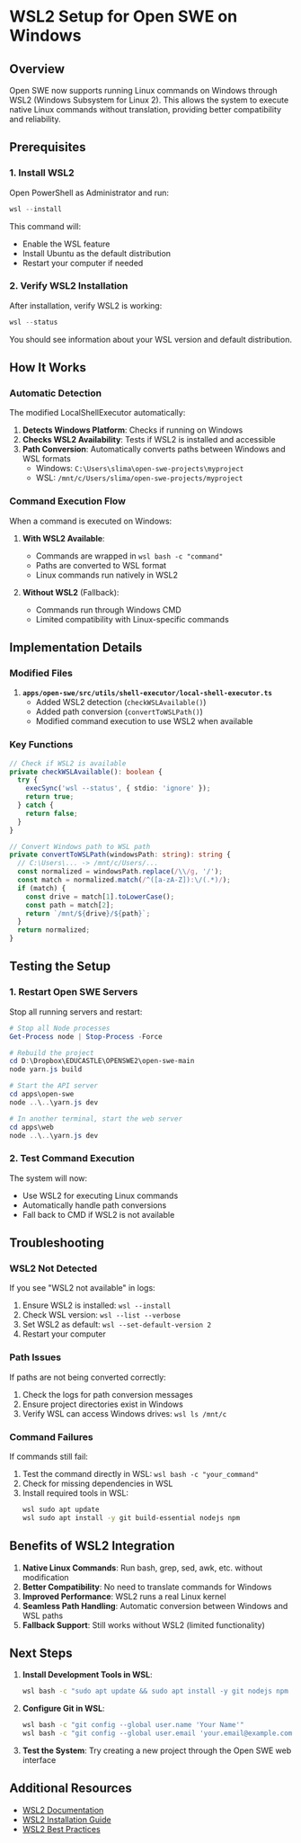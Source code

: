 # WSL2 Setup for Open SWE on Windows

## Overview

Open SWE now supports running Linux commands on Windows through WSL2 (Windows Subsystem for Linux 2). This allows the system to execute native Linux commands without translation, providing better compatibility and reliability.

## Prerequisites

### 1. Install WSL2

Open PowerShell as Administrator and run:

```powershell
wsl --install
```

This command will:
- Enable the WSL feature
- Install Ubuntu as the default distribution
- Restart your computer if needed

### 2. Verify WSL2 Installation

After installation, verify WSL2 is working:

```powershell
wsl --status
```

You should see information about your WSL version and default distribution.

## How It Works

### Automatic Detection

The modified LocalShellExecutor automatically:

1. **Detects Windows Platform**: Checks if running on Windows
2. **Checks WSL2 Availability**: Tests if WSL2 is installed and accessible
3. **Path Conversion**: Automatically converts paths between Windows and WSL formats
   - Windows: `C:\Users\slima\open-swe-projects\myproject`
   - WSL: `/mnt/c/Users/slima/open-swe-projects/myproject`

### Command Execution Flow

When a command is executed on Windows:

1. **With WSL2 Available**:
   - Commands are wrapped in `wsl bash -c "command"`
   - Paths are converted to WSL format
   - Linux commands run natively in WSL2

2. **Without WSL2** (Fallback):
   - Commands run through Windows CMD
   - Limited compatibility with Linux-specific commands

## Implementation Details

### Modified Files

1. **`apps/open-swe/src/utils/shell-executor/local-shell-executor.ts`**
   - Added WSL2 detection (`checkWSLAvailable()`)
   - Added path conversion (`convertToWSLPath()`)
   - Modified command execution to use WSL2 when available

### Key Functions

```typescript
// Check if WSL2 is available
private checkWSLAvailable(): boolean {
  try {
    execSync('wsl --status', { stdio: 'ignore' });
    return true;
  } catch {
    return false;
  }
}

// Convert Windows path to WSL path
private convertToWSLPath(windowsPath: string): string {
  // C:\Users\... -> /mnt/c/Users/...
  const normalized = windowsPath.replace(/\\/g, '/');
  const match = normalized.match(/^([a-zA-Z]):\/(.*)/);
  if (match) {
    const drive = match[1].toLowerCase();
    const path = match[2];
    return `/mnt/${drive}/${path}`;
  }
  return normalized;
}
```

## Testing the Setup

### 1. Restart Open SWE Servers

Stop all running servers and restart:

```powershell
# Stop all Node processes
Get-Process node | Stop-Process -Force

# Rebuild the project
cd D:\Dropbox\EDUCASTLE\OPENSWE2\open-swe-main
node yarn.js build

# Start the API server
cd apps\open-swe
node ..\..\yarn.js dev

# In another terminal, start the web server
cd apps\web
node ..\..\yarn.js dev
```

### 2. Test Command Execution

The system will now:
- Use WSL2 for executing Linux commands
- Automatically handle path conversions
- Fall back to CMD if WSL2 is not available

## Troubleshooting

### WSL2 Not Detected

If you see "WSL2 not available" in logs:

1. Ensure WSL2 is installed: `wsl --install`
2. Check WSL version: `wsl --list --verbose`
3. Set WSL2 as default: `wsl --set-default-version 2`
4. Restart your computer

### Path Issues

If paths are not being converted correctly:

1. Check the logs for path conversion messages
2. Ensure project directories exist in Windows
3. Verify WSL can access Windows drives: `wsl ls /mnt/c`

### Command Failures

If commands still fail:

1. Test the command directly in WSL: `wsl bash -c "your_command"`
2. Check for missing dependencies in WSL
3. Install required tools in WSL:
   ```bash
   wsl sudo apt update
   wsl sudo apt install -y git build-essential nodejs npm
   ```

## Benefits of WSL2 Integration

1. **Native Linux Commands**: Run bash, grep, sed, awk, etc. without modification
2. **Better Compatibility**: No need to translate commands for Windows
3. **Improved Performance**: WSL2 runs a real Linux kernel
4. **Seamless Path Handling**: Automatic conversion between Windows and WSL paths
5. **Fallback Support**: Still works without WSL2 (limited functionality)

## Next Steps

1. **Install Development Tools in WSL**:
   ```bash
   wsl bash -c "sudo apt update && sudo apt install -y git nodejs npm python3 python3-pip"
   ```

2. **Configure Git in WSL**:
   ```bash
   wsl bash -c "git config --global user.name 'Your Name'"
   wsl bash -c "git config --global user.email 'your.email@example.com'"
   ```

3. **Test the System**: Try creating a new project through the Open SWE web interface

## Additional Resources

- [WSL2 Documentation](https://docs.microsoft.com/en-us/windows/wsl/)
- [WSL2 Installation Guide](https://docs.microsoft.com/en-us/windows/wsl/install)
- [WSL2 Best Practices](https://docs.microsoft.com/en-us/windows/wsl/best-practices)
